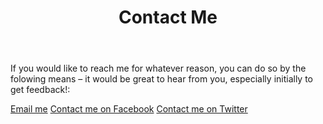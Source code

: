 ﻿---
layout: page
title: Contact Me
description: "My Nathaniel SChmidt contact information"
permalink: /contact/
---

If you would like to reach me for whatever reason, you can do so by the folowing means – it would be great to hear from you, especially initially to get feedback!:

[Email me](mailto:schmidty2244@gmail.com)
[Contact me on Facebook](https://www.facebook.com/nschmidtblog/)
[Contact me on Twitter](https://twitter.com/sugarcanens/)